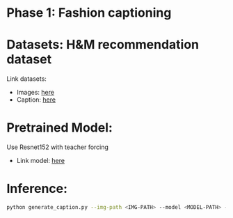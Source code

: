 # Phase 1: Fashion captioning

# Datasets: H&M recommendation dataset
Link datasets:
* Images: [here](https://www.kaggle.com/datasets/odins0n/hm512x512?select=images_512_512)
* Caption: [here](https://drive.google.com/drive/folders/1LME6AYCXnBWIHF7pYz1z6AQg1OnYeIyV)



# Pretrained Model:
Use Resnet152 with teacher forcing
* Link model: [here](https://drive.google.com/drive/folders/1nAIZAYkLuMU10ZOmpkKS8yAw5Tjj43In)

# Inference:
```bash
python generate_caption.py --img-path <IMG-PATH> --model <MODEL-PATH> --network <NETWORK-NAME>
```

